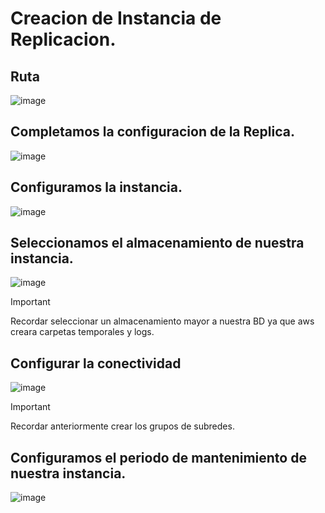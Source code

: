 # Creacion de Instancia de Replicacion.
## Ruta
![image](https://github.com/user-attachments/assets/3f4aaa00-83a7-4b00-bd87-100fad43dd4c)

## Completamos la configuracion de la Replica.
![image](https://github.com/user-attachments/assets/ac2ea163-8020-4fb3-8ce6-5bb9278086fa)

## Configuramos la instancia.
![image](https://github.com/user-attachments/assets/3ae87f9e-392a-4c14-8d8b-1b5f8b01bf72)

## Seleccionamos el almacenamiento de nuestra instancia.
![image](https://github.com/user-attachments/assets/690de22e-59a4-4901-8c4a-40c9ca9a0dd0)
> [!IMPORTANT]
> Recordar seleccionar un almacenamiento mayor a nuestra BD ya que aws creara carpetas temporales y logs.

## Configurar la conectividad
![image](https://github.com/user-attachments/assets/f2cfccda-8c30-4db7-a4bf-aaff5811ed8e)
> [!IMPORTANT]
> Recordar anteriormente crear los grupos de subredes.

## Configuramos el periodo de mantenimiento de nuestra instancia.
![image](https://github.com/user-attachments/assets/2a0b4251-255c-4f7d-8711-8ecb82fc6838)
